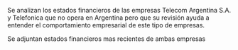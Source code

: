 Se analizan los estados financieros de las empresas Telecom Argentina S.A. y Telefonica que no opera en Argentina pero que su revisión ayuda a entender el comportamiento empresarial de este tipo de empresas.

Se adjuntan estados financieros mas recientes de ambas empresas
